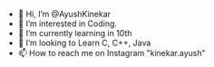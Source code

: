 - 👋 Hi, I’m @AyushKinekar
- 👀 I’m interested in Coding.
- 🌱 I’m currently learning in 10th
- 💞️ I’m looking to Learn C, C++, Java
- 📫 How to reach me on Instagram "kinekar.ayush"

<!---
AyushKinekar/AyushKinekar is a ✨ special ✨ repository because its `README.md` (this file) appears on your GitHub profile.
You can click the Preview link to take a look at your changes.
--->

